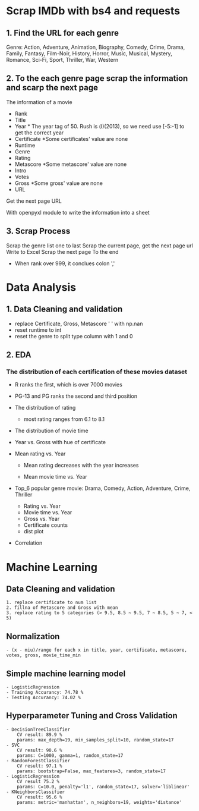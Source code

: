 # Scrap IMDb with bs4 and requests
## 1. Find the URL for each genre

Genre: Action, Adventure, Animation, Biography, Comedy, Crime, Drama, Family, Fantasy, Film-Noir, History, Horror, Music, Musical, Mystery, Romance, Sci-Fi, Sport, Thriller, War, Western

## 2. To the each genre page scrap the information and scarp the next page

The information of a movie
- Rank
- Title
- Year * The year tag of 50. Rush is (Ⅰ)(2013), so we need use [-5:-1] to get the correct year
- Certificate *Some certificates' value are none
- Runtime
- Genre
- Rating
- Metascore *Some metascore' value are none
- Intro
- Votes
- Gross *Some gross' value are none
- URL

Get the next page URL

With openpyxl module to write the information into a sheet


## 3. Scrap Process
Scrap the genre list one to last
    Scrap the current page, get the next page url
    Write to Excel
        Scrap the next page
            To the end
* When rank over 999, it conclues colon ','

# Data Analysis

## 1. Data Cleaning and validation
- replace Certificate, Gross, Metascore ' ' with np.nan
- reset runtime to int
- reset the genre to split type column with 1 and 0

## 2. EDA
### The distribution of each certification of these movies dataset 
- R ranks the first, which is over 7000 movies
- PG-13 and PG ranks the second and third position 
    
- The distribution of rating 
    - most rating ranges from 6.1 to 8.1
    
- The distribution of movie time

- Year vs. Gross with hue of certificate

- Mean rating vs. Year
    - Mean rating decreases with the year increases

    - Mean movie time vs. Year

- Top_6 popular genre movie: Drama, Comedy, Action, Adventure, Crime, Thriller
    - Rating vs. Year
    - Movie time vs. Year
    - Gross vs. Year
    - Certificate counts 
    - dist plot
    
- Correlation 


# Machine Learning 
## Data Cleaning and validation
    1. replace certificate to num list
    2. fillna of Metascore and Gross with mean
    3. replace rating to 5 categories (> 9.5, 8.5 ~ 9.5, 7 ~ 8.5, 5 ~ 7, < 5)

## Normalization 
    - (x - miu)/range for each x in title, year, certificate, metascore, votes, gross, movie_time_min

## Simple machine learning model
    - LogisticRegression
    - Training Accurancy: 74.78 %
    - Testing Accurancy: 74.02 %

## Hyperparameter Tuning and Cross Validation
    - DecisionTreeClassifier
        CV result: 89.9 %
        params: max_depth=19, min_samples_split=10, random_state=17
    - SVC
        CV result: 90.6 %
        params: C=1000, gamma=1, random_state=17
    - RandomForestClassifier
        CV result: 97.1 %
        params: bootstrap=False, max_features=3, random_state=17
    - LogisticRegression
        CV result 75.2 %
        params: C=10.0, penalty='l1', random_state=17, solver='liblinear'
    - KNeighborsClassifier
        CV result: 95.6 %
        params: metric='manhattan', n_neighbors=19, weights='distance'
